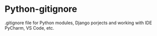 # Python-gitignore
.gitignore file for Python modules, Django porjects and working with IDE PyCharm, VS Code, etc.
